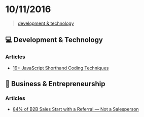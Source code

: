 # 10/11/2016

> [development & technology](#development--technology)


## :computer: Development & Technology

### Articles
- [19+ JavaScript Shorthand Coding Techniques](https://www.sitepoint.com/shorthand-javascript-techniques/)


## :briefcase: Business & Entrepreneurship

### Articles
- [84% of B2B Sales Start with a Referral — Not a Salesperson](https://hbr.org/2016/11/84-of-b2b-sales-start-with-a-referral-not-a-salesperson)